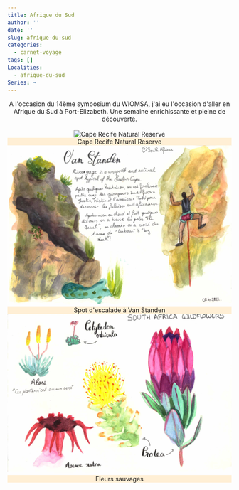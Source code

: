 ```yaml
---
title: Afrique du Sud
author: ''
date: ''
slug: afrique-du-sud
categories:
  - carnet-voyage
tags: []
Localities: 
  - afrique-du-sud
Series: ~
---
```

<center> 
A l'occasion du 14ème symposium du WIOMSA, j'ai eu l'occasion d'aller en Afrique du Sud à Port-Elizabeth. Une semaine enrichissante et pleine de découverte.

<br>
<br>
<div class="container-fluid p-6 mx-auto grid grid-cols-1 md:grid-cols-2 lg:grid-cols-2 gap-8">
  <div class='row justify-content-center'>
    <div class="carnet_card">
      <div class="featured_img">
        <img src="SouthAfrica_cape_recife_featured-image.png" alt="Cape Recife Natural Reserve"/></div>
      <div class="featured_txt" style="background-color: papayawhip">Cape Recife Natural Reserve</div>
    </div>
    <div class="carnet_card">
      <div class="featured_img">
        <img src="SouthAfrica_VanStanden.jpg" alt="Van standen"/></div>
      <div class="featured_txt" style="background-color: papayawhip">Spot d'escalade à Van Standen</div>
    </div>
    <div class="carnet_card">
      <div class="featured_img">
        <img src="SouthAfrica_Wildflowers.jpg" alt="Fleurs sauvages d'Afrique du Sud"/></div>
      <div class="featured_txt" style="background-color: papayawhip">Fleurs sauvages</div>
    </div>
  </div>
</div>
